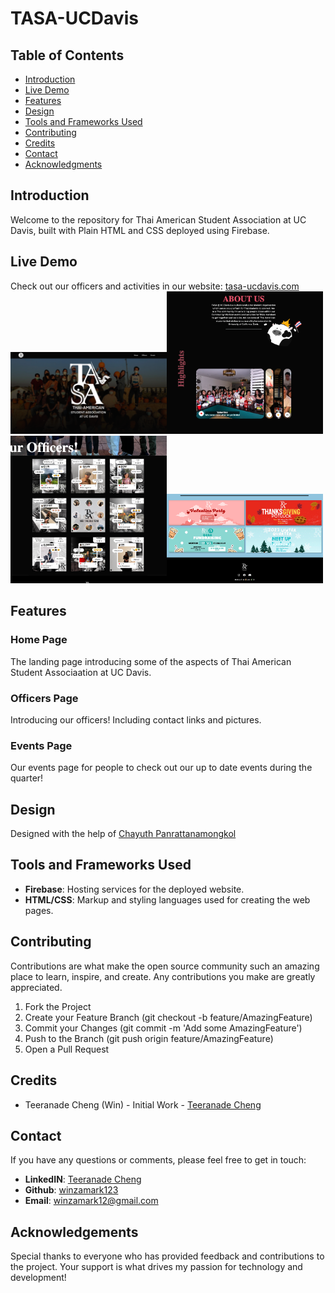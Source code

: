 # TASA-UCDavis

## Table of Contents

- [Introduction](#introduction)
- [Live Demo](#live-demo)
- [Features](#features)
- [Design](#design)
- [Tools and Frameworks Used](#tools-and-framework-used)
- [Contributing](#contributing)
- [Credits](#credits)
- [Contact](#contact)
- [Acknowledgments](#acknowledgments)

## Introduction

Welcome to the repository for Thai American Student Association at UC Davis, built with Plain HTML and CSS deployed using Firebase.

## Live Demo

Check out our officers and activities in our website: <a href="https://tasa-ucdavis.com/" target = "_blank"> tasa-ucdavis.com </a>  
<img src="./gitImages/TASA.png" alt="TASA" width="250"/><img src="./gitImages/AboutUs.png" alt="AboutUS" width="250"/>  
<img src="./gitImages/Officers.png" alt="Officers" width="250"/><img src="./gitImages/Events.png" alt="Events" width="250"/>

## Features

### Home Page

The landing page introducing some of the aspects of Thai American Student Associaation at UC Davis.

### Officers Page

Introducing our officers! Including contact links and pictures.

### Events Page

Our events page for people to check out our up to date events during the quarter!

## Design

Designed with the help of <a href="https://www.instagram.com/chiny_honey/" target = "_blank"> Chayuth Panrattanamongkol </a>

## Tools and Frameworks Used

- **Firebase**: Hosting services for the deployed website.
- **HTML/CSS**: Markup and styling languages used for creating the web pages.

## Contributing

Contributions are what make the open source community such an amazing place to learn, inspire, and create. Any contributions you make are greatly appreciated.

1. Fork the Project
2. Create your Feature Branch (git checkout -b feature/AmazingFeature)
3. Commit your Changes (git commit -m 'Add some AmazingFeature')
4. Push to the Branch (git push origin feature/AmazingFeature)
5. Open a Pull Request

## Credits

- Teeranade Cheng (Win) - Initial Work - [Teeranade Cheng](#contact)

## Contact

If you have any questions or comments, please feel free to get in touch:

- **LinkedIN**: <a href="https://www.linkedin.com/in/teeranade-cheng/" target = "_blank"> Teeranade Cheng </a>
- **Github**: <a href="https://github.com/winzamark123/" target = "_blank">winzamark123 </a>
- **Email**: winzamark12@gmail.com

## Acknowledgements

Special thanks to everyone who has provided feedback and contributions to the project. Your support is what drives my passion for technology and development!
